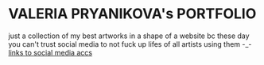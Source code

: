 # VALERIA PRYANIKOVA's PORTFOLIO
just a collection of my best artworks in a shape of a website bc these day you can't trust social media to not fuck up lifes of all artists using them -_- <br>
[links to social media accs](https://linktr.ee/valeriapryanikova)
